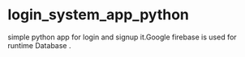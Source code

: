 # login_system_app_python
simple python app for login and signup it.Google firebase is used for runtime Database .
